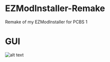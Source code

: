 # EZModInstaller-Remake
Remake of my EZModInstaller for PCBS 1

# GUI
![alt text](https://staticdelivery.nexusmods.com/mods/2397/images/292/292-1679438640-905823032.png)
